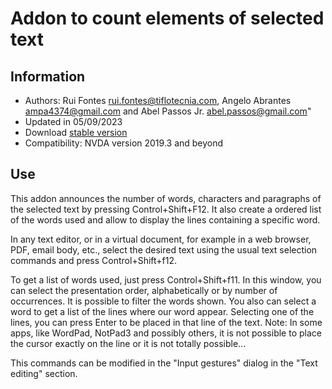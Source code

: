 ﻿# Addon to count elements of selected text


## Information
* Authors: Rui Fontes <rui.fontes@tiflotecnia.com>, Angelo Abrantes <ampa4374@gmail.com> and Abel Passos Jr. <abel.passos@gmail.com>"
* Updated in 05/09/2023
* Download [stable version][1]
* Compatibility: NVDA version 2019.3 and beyond


## Use
This addon announces the number of words, characters and paragraphs of the selected text by pressing Control+Shift+F12.
It also create a ordered list of the words used and allow to display the lines containing a specific word.

In any text editor, or in a virtual document, for example in a web browser, PDF, email body, etc., select the desired text using the usual text selection commands and press Control+Shift+f12.

To get a list of words used, just press Control+Shift+f11.
In this window, you can select the presentation order, alphabetically or by number of occurrences.
It is possible to filter the words shown.
You also can select a word to get a list of the lines where our word appear.
Selecting one of the lines, you can press Enter to be placed in that line of the text.
Note: In some apps, like WordPad, NotPad3 and possibly others, it is not possible to place the cursor exactly on the line or it is not totally possible...

This commands can be modified in the "Input gestures" dialog in the "Text editing" section.

[1]: https://github.com/ruifontes/wordCount/releases/download/2023.09.25/wordCount-2023.09.25.nvda-addon
